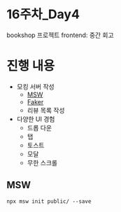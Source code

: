 # 16주차_Day4
bookshop 프로젝트 frontend: 중간 회고

# 진행 내용
- 모킹 서버 작성 
  - [MSW](https://mswjs.io/)
  - [Faker](https://fakerjs.dev/)
  - 리뷰 목록 작성
- 다양한 UI 경험
  - 드롭 다운
  - 탭
  - 토스트
  - 모달
  - 무한 스크롤

## MSW
```
npx msw init public/ --save
```